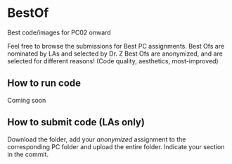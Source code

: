 # BestOf
Best code/images for PC02 onward

Feel free to browse the submissions for Best PC assignments.
Best Ofs are nominated by LAs and selected by Dr. Z
Best Ofs are anonymized, and are selected for different reasons! (Code quality, aesthetics, most-improved)

## How to run code
Coming soon

## How to submit code (LAs only)
Download the folder, add your *anonymized* assignment to the corresponding PC folder and upload the entire folder. Indicate your section in the commit.
